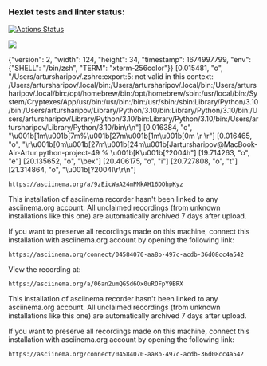 ### Hexlet tests and linter status:
[![Actions Status](https://github.com/ArturSharipov11/python-project-49/workflows/hexlet-check/badge.svg)](https://github.com/ArturSharipov11/python-project-49/actions)

<a href="https://codeclimate.com/github/ArturSharipov11/python-project-49/maintainability"><img src="https://api.codeclimate.com/v1/badges/975929a16474c6bf15fb/maintainability" /></a>

{"version": 2, "width": 124, "height": 34, "timestamp": 1674997799, "env": {"SHELL": "/bin/zsh", "TERM": "xterm-256color"}}
[0.015481, "o", "/Users/artursharipov/.zshrc:export:5: not valid in this context: /Users/artursharipov/.local/bin:/Users/artursharipov/.local/bin:/Users/artursharipov/.local/bin:/opt/homebrew/bin:/opt/homebrew/sbin:/usr/local/bin:/System/Cryptexes/App/usr/bin:/usr/bin:/bin:/usr/sbin:/sbin:Library/Python/3.10/bin:/Users/artursharipov/Library/Python/3.10/bin:Library/Python/3.10/bin:/Users/artursharipov/Library/Python/3.10/bin:Library/Python/3.10/bin:/Users/artursharipov/Library/Python/3.10/bin\r\n"]
[0.016384, "o", "\u001b[1m\u001b[7m%\u001b[27m\u001b[1m\u001b[0m                                                                                                                           \r \r"]
[0.016465, "o", "\r\u001b[0m\u001b[27m\u001b[24m\u001b[Jartursharipov@MacBook-Air-Artur python-project-49 % \u001b[K\u001b[?2004h"]
[19.714263, "o", "e"]
[20.135652, "o", "\bex"]
[20.406175, "o", "i"]
[20.727808, "o", "t"]
[21.314864, "o", "\u001b[?2004l\r\r\n"]

    https://asciinema.org/a/9zEicWaA24mPMkAH16DOhpKyz

This installation of asciinema recorder hasn't been linked to any asciinema.org
account. All unclaimed recordings (from unknown installations like this one)
are automatically archived 7 days after upload.

If you want to preserve all recordings made on this machine, connect this
installation with asciinema.org account by opening the following link:

    https://asciinema.org/connect/04584070-aa8b-497c-acdb-36d08cc4a542


View the recording at:

    https://asciinema.org/a/06an2umQGSd6Ox0uROFpY9BRX

This installation of asciinema recorder hasn't been linked to any asciinema.org
account. All unclaimed recordings (from unknown installations like this one)
are automatically archived 7 days after upload.

If you want to preserve all recordings made on this machine, connect this
installation with asciinema.org account by opening the following link:

    https://asciinema.org/connect/04584070-aa8b-497c-acdb-36d08cc4a542

